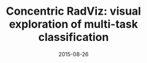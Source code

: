 ---
title: 'Concentric RadViz: visual exploration of multi-task classification'
collection: publications
permalink: /publication/2015-concentric-radviz
excerpt: ''
date: 2015-08-26
venue: '28th Conference on Graphics, Patterns and Images (SIBGRAPI)'
paperurl: 'http://ieeexplore.ieee.org/document/7314560/'
authors: 'R. U. Nakanishi, J. P. Ono, P. Pagliosa, L. G. Nonato, A. Paiva'
notes: '<i><b><a href="http://sibgrapi2015.dcc.ufba.br/" target="_blank">CG/VIS HONORABLE MENTION</a></b></i>'
---